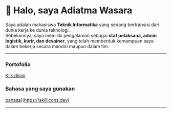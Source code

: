 # 👋 Halo, saya Adiatma Wasara

Saya adalah mahasiswa **Teknik Informatika** yang sedang bertransisi dari dunia kerja ke dunia teknologi.  
Sebelumnya, saya memiliki pengalaman sebagai **staf pelaksana, admin logistik, kurir, dan desainer**, yang telah membentuk kemampuan saya dalam bekerja secara mandiri maupun dalam tim.

---

### Portofolio

[Klik disini]()

### Bahasa yang saya gunakan 

[bahasa](https://skillicons.dev/icons?i=html,css,js,tailwind,github,vscode,python)](https://skillicons.dev)

---
